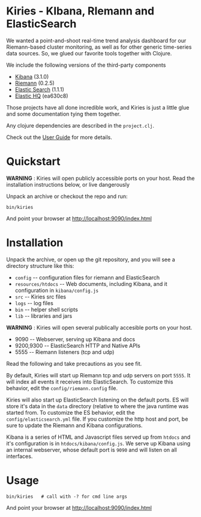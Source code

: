 # Kiries - KIbana, RIemann and ElasticSearch

We wanted a point-and-shoot real-time trend analysis dashboard for our
Riemann-based cluster monitoring, as well as for other generic
time-series data sources.  So, we glued our favorite tools together
with Clojure.

We include the following versions of the third-party components

* [Kibana](http://www.elasticsearch.org/overview/kibana/) (3.1.0)
* [Riemann](http://riemann.io) (0.2.5)
* [Elastic Search](http://www.elasticsearch.org) (1.1.1)
* [Elastic HQ](http://elastichq.org) (ea630c8)

Those projects have all done incredible work, and Kiries is just a
little glue and some documentation tying them together.

Any clojure dependencies are described in the `project.clj`.

Check out the [User Guide](resources/htdocs/index.md) for more details.

# Quickstart

__WARNING__ : Kiries will open publicly accessible ports on your host.
Read the installation instructions below, or live dangerously

Unpack an archive or checkout the repo and run:

    bin/kiries

And point your browser at <http://localhost:9090/index.html>

# Installation

Unpack the archive, or open up the git repository, and you will see a
directory structure like this:

 * `config` -- configuration files for riemann and ElasticSearch
 * `resources/htdocs` -- Web documents, including Kibana, and it configuration in `kibana/config.js`
 * `src` -- Kiries src files
 * `logs` -- log files
 * `bin` -- helper shell scripts
 * `lib` -- libraries and jars

__WARNING__ : Kiries will open several publically accesible ports on your host.

 * 9090 -- Webserver, serving up Kibana and docs
 * 9200,9300 -- ElasticSearch HTTP and Native APIs
 * 5555 -- Riemann listeners (tcp and udp)

Read the following and take precautions as you see fit.

By default, Kiries will start up Riemann tcp and udp servers on port
`5555`.  It will index all events it receives into ElasticSearch.  To
customize this behavior, edit the `config/riemann.config` file.

Kiries will also start up ElasticSearch listening on the default
ports.  ES will store it's data in the `data` directory (relative to
where the java runtime was started from.  To customize the ES
behavior, edit the `config/elasticsearch.yml` file.  If you customize
the http host and port, be sure to update the Riemann and Kibana
configurations.

Kibana is a series of HTML and Javascript files served up from
`htdocs` and it's configuration is in `htdocs/kibana/config.js`.  We
serve up Kibana using an internal webserver, whose default port is
`9090` and will listen on all interfaces.

# Usage

	bin/kiries   # call with -? for cmd line args

And point your browser at <http://localhost:9090/index.html>
